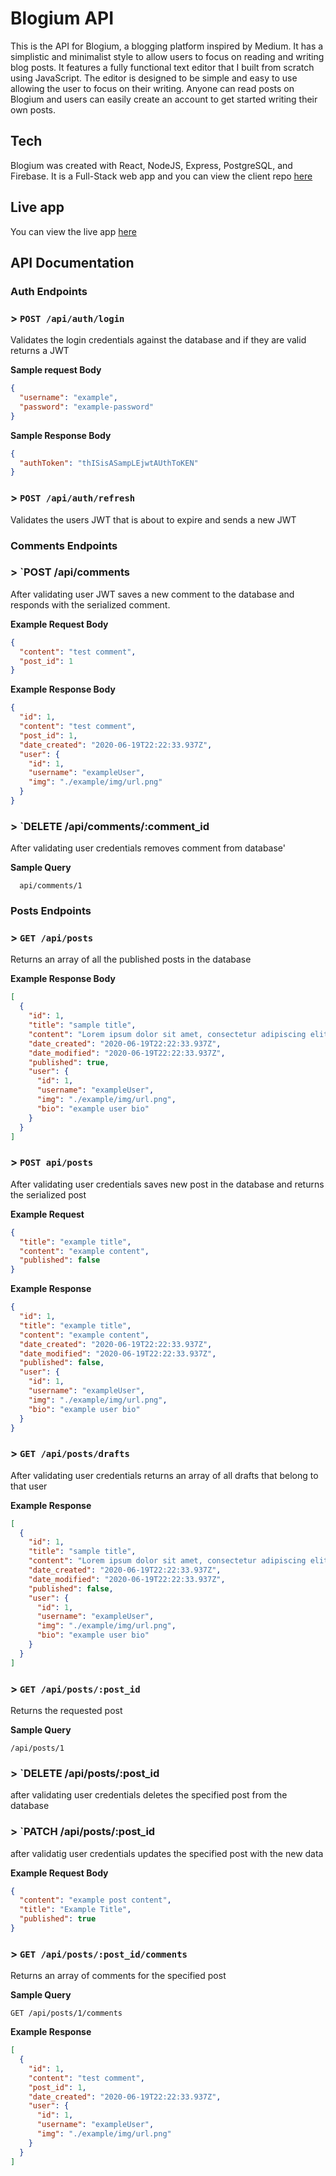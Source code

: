 # Blogium API 

This is the API for Blogium, a blogging platform inspired by Medium. It has a simplistic and minimalist style to allow users to focus on reading and writing blog posts. It features a fully functional text editor that I built from scratch using JavaScript. The editor is designed to be simple and easy to use allowing the user to focus on their writing. Anyone can read posts on Blogium and users can easily create an account to get started writing their own posts.

## Tech

Blogium was created with React, NodeJS, Express, PostgreSQL, and Firebase. It is a Full-Stack web app and you can view the client repo [here](https://github.com/f3ve/Blogium)

## Live app

You can view the live app [here](https://blogium.now.sh/)

## API Documentation

### Auth Endpoints

### > `POST /api/auth/login`

Validates the login credentials against the database and if they are valid returns a JWT

**Sample request Body**

```json
{
  "username": "example",
  "password": "example-password"
}
```

**Sample Response Body**

```json
{
  "authToken": "thISisASampLEjwtAUthToKEN"
}
```
### > `POST /api/auth/refresh`

Validates the users JWT that is about to expire and sends a new JWT

### Comments Endpoints

### > `POST /api/comments

After validating user JWT saves a new comment to the database and responds with the serialized comment. 

**Example Request Body**

```json
{
  "content": "test comment",
  "post_id": 1
}
```

**Example Response Body**

```json
{
  "id": 1,
  "content": "test comment",
  "post_id": 1,
  "date_created": "2020-06-19T22:22:33.937Z",
  "user": {
    "id": 1,
    "username": "exampleUser",
    "img": "./example/img/url.png"
  }
}
```

### > `DELETE /api/comments/:comment_id

After validating user credentials removes comment from database'

**Sample Query**

```
  api/comments/1
```

### Posts Endpoints

### > `GET /api/posts`

Returns an array of all the published posts in the database

**Example Response Body**

```json
[
  {
    "id": 1,
    "title": "sample title",
    "content": "Lorem ipsum dolor sit amet, consectetur adipiscing elit. Cras nec nunc ut eros mattis placerat sed vel ligula. Donec et tincidunt lorem. Quisque facilisis ac ipsum eu commodo. Vestibulum porttitor id leo in semper. Integer vehicula consectetur tellus, non congue risus. Nulla ac risus at mi blandit pharetra. Aliquam sollicitudin nulla neque, ut convallis ante luctus at. Aliquam a bibendum mi. Nunc scelerisque semper sapien, at dignissim augue fermentum in. Etiam tincidunt urna non quam condimentum sollicitudin. Integer auctor facilisis massa, sed sollicitudin enim semper quis. Sed consectetur ex eu mauris semper, nec tempor libero mattis. Morbi non consectetur est. Sed sit amet sem at nisl fermentum vulputate. Duis quam quam, pulvinar a erat a, aliquam consectetur ligula. ",
    "date_created": "2020-06-19T22:22:33.937Z",
    "date_modified": "2020-06-19T22:22:33.937Z",
    "published": true,
    "user": {
      "id": 1,
      "username": "exampleUser",
      "img": "./example/img/url.png",
      "bio": "example user bio"
    }
  }
]
```

### > `POST api/posts`

After validating user credentials saves new post in the database and returns the serialized post

**Example Request**

```json
{
  "title": "example title",
  "content": "example content",
  "published": false
}
```

**Example Response** 

```json
{
  "id": 1,
  "title": "example title",
  "content": "example content",
  "date_created": "2020-06-19T22:22:33.937Z",
  "date_modified": "2020-06-19T22:22:33.937Z",
  "published": false,
  "user": {
    "id": 1,
    "username": "exampleUser",
    "img": "./example/img/url.png",
    "bio": "example user bio"
  }
}
```

### > `GET /api/posts/drafts`

After validating user credentials returns an array of all drafts that belong to that user

**Example Response**

```json
[
  {
    "id": 1,
    "title": "sample title",
    "content": "Lorem ipsum dolor sit amet, consectetur adipiscing elit. Cras nec nunc ut eros mattis placerat sed vel ligula. Donec et tincidunt lorem. Quisque facilisis ac ipsum eu commodo. Vestibulum porttitor id leo in semper. Integer vehicula consectetur tellus, non congue risus. Nulla ac risus at mi blandit pharetra. Aliquam sollicitudin nulla neque, ut convallis ante luctus at. Aliquam a bibendum mi. Nunc scelerisque semper sapien, at dignissim augue fermentum in. Etiam tincidunt urna non quam condimentum sollicitudin. Integer auctor facilisis massa, sed sollicitudin enim semper quis. Sed consectetur ex eu mauris semper, nec tempor libero mattis. Morbi non consectetur est. Sed sit amet sem at nisl fermentum vulputate. Duis quam quam, pulvinar a erat a, aliquam consectetur ligula. ",
    "date_created": "2020-06-19T22:22:33.937Z",
    "date_modified": "2020-06-19T22:22:33.937Z",
    "published": false,
    "user": {
      "id": 1,
      "username": "exampleUser",
      "img": "./example/img/url.png",
      "bio": "example user bio"
    }
  }
]
```

### > `GET /api/posts/:post_id`

Returns the requested post

**Sample Query**

```
/api/posts/1
```

### > `DELETE /api/posts/:post_id

after validating user credentials deletes the specified post from the database

### > `PATCH /api/posts/:post_id

after validatig user credentials updates the specified post with the new data

**Example Request Body**

```json
{
  "content": "example post content",
  "title": "Example Title",
  "published": true
}
```

### > `GET /api/posts/:post_id/comments`

Returns an array of comments for the specified post

**Sample Query**

```
GET /api/posts/1/comments
```

**Example Response**

```json
[
  {
    "id": 1,
    "content": "test comment",
    "post_id": 1,
    "date_created": "2020-06-19T22:22:33.937Z",
    "user": {
      "id": 1,
      "username": "exampleUser",
      "img": "./example/img/url.png"
    }
  }
]
```